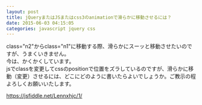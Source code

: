 ```yaml
---
layout: post
title: jQueryまたはJSまたはcss3のanimationで滑らかに移動させるには？
date: 2015-06-03 04:15:05
categories: javascript jquery css
---
```

<p>class="n2"からclass="n1"に移動する際、滑らかにスーッと移動させたいのですが、うまくいきません。<br>
今は、かくかくしています。<br>
jsでclassを変更してcssのpositionで位置をズラしているのですが、滑らかに移動（変更）させるには、どこにどのように書いたらよいでしょうか。ご教示の程よろしくお願いいたします。</p>

<p><a href="https://jsfiddle.net/Lennxhjc/1/" rel="nofollow">https://jsfiddle.net/Lennxhjc/1/</a></p>

